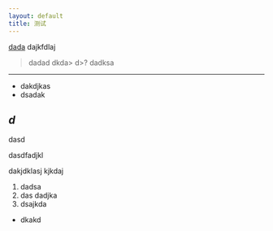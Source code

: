 ```yaml
---
layout: default
title: 测试
---
```

[dada](www.dadsak)
dajkfdlaj
> dadad
dkda> 
d>?
> dadksa

---
* dakdjkas
* dsadak

 *d*
---
dasd

dasdfadjkl

dakjdklasj
kjkdaj

1. dadsa
2. das
dadjka
3. dsajkda

* dkakd

